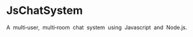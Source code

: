JsChatSystem
============

A  multi‐user,  multi‐room  chat  system  using  Javascript  and  Node.js. 